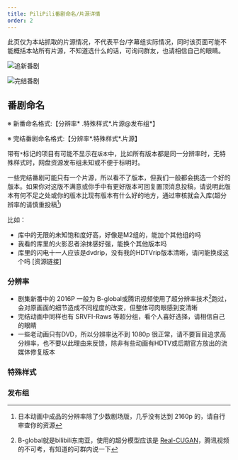 ```yaml
---
title: PiliPili番剧命名/片源详情
order: 2
---
```

此页仅为本站抓取的片源情况，不代表平台/字幕组实际情况，同时该页面可能不能概括本站所有片源，不知道选什么的话，可询问群友，也请相信自己的眼睛。

![追新番剧](https://img.155155155.xyz/i/2024/02/1707999612.webp)

![完结番剧](https://img.155155155.xyz/i/2024/02/1708011409.webp)
## 番剧命名
※ 新番命名格式:【分辨率* .特殊样式*.片源@发布组*】

※ 完结番剧命名格式:【分辨率*.特殊样式*.片源】

带有`*`标记的项目有可能不显示在`版本`中，比如所有版本都是同一分辨率时，无特殊样式时，网盘资源发布组未知或不便于标明时。

一些完结番剧可能只有一个片源，所以看不了版本，但我们一般都会挑选一个好的版本。如果你对这版不满意或你手中有更好版本可回复置顶消息投稿，请说明此版本有何不足之处或你的版本比现有版本有什么好的地方，通过审核就会入库(超分辨率的请慎重投稿[^1])

比如：
- 库中的无限的未知饱和度好高，好像是M2组的，能加个其他组的吗
- 我看的库里的火影忍者涂抹感好强，能换个其他版本吗
- 库里的闪电十一人应该是dvdrip，没有我的HDTVrip版本清晰，请问能换成这个吗 [资源链接]
### 分辨率
- 剧集新番中的 2016P 一般为 B-global或腾讯视频使用了超分辨率技术[^2]跑过，会对原画面的细节造成不同程度的改变，但整体可肉眼感到变清晰
- 完结动画中同样也有 SRVFI-Raws 等超分组，看个人喜好选择，请相信自己的眼睛
- 一些老动画只有DVD，所以分辨率达不到 1080p 很正常，请不要盲目追求高分辨率，也不要以此理由来反馈，除非有些动画有HDTV或后期官方放出的流媒体修复版本
### 特殊样式


### 发布组




[^1]:日本动画中成品的分辨率除了少数剧场版，几乎没有达到 2160p 的，请自行审查你的资源
[^2]:B-global就是bilibili东南亚，使用的超分模型应该是 [Real-CUGAN](https://github.com/bilibili/ailab/tree/main/Real-CUGAN)，腾讯视频的不可考，有知道的可群内说一下